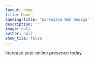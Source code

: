 ```yaml
---
layout: home
title: Home
landing-title: 'Lorenzana Web Design'
description: ''
image: null
author: null
show_tile: false
---
```


Increase your online presence today.
